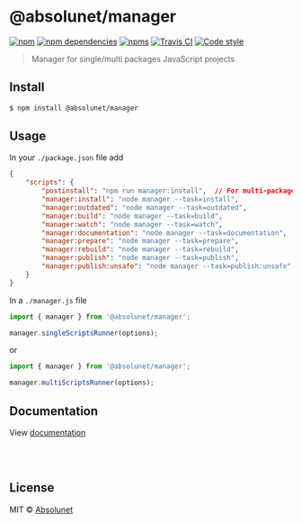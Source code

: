 # @absolunet/manager

[![npm](https://img.shields.io/npm/v/@absolunet/manager.svg)](https://www.npmjs.com/package/@absolunet/manager)
[![npm dependencies](https://david-dm.org/absolunet/node-manager/status.svg)](https://david-dm.org/absolunet/node-manager)
[![npms](https://badges.npms.io/%40absolunet%2Fmanager.svg)](https://npms.io/search?q=%40absolunet%2Fmanager)
[![Travis CI](https://api.travis-ci.org/absolunet/node-manager.svg?branch=master)](https://travis-ci.org/absolunet/node-manager/builds)
[![Code style](https://img.shields.io/badge/code_style-@absolunet/node-659d32.svg)](https://github.com/absolunet/eslint-config)

> Manager for single/multi packages JavaScript projects


## Install

```bash
$ npm install @absolunet/manager
```


## Usage

In your `./package.json` file add
```json
{
	"scripts": {
		"postinstall": "npm run manager:install",  // For multi-package repository
		"manager:install": "node manager --task=install",
		"manager:outdated": "node manager --task=outdated",
		"manager:build": "node manager --task=build",
		"manager:watch": "node manager --task=watch",
		"manager:documentation": "node manager --task=documentation",
		"manager:prepare": "node manager --task=prepare",
		"manager:rebuild": "node manager --task=rebuild",
		"manager:publish": "node manager --task=publish",
		"manager:publish:unsafe": "node manager --task=publish:unsafe"
	}
}
```


In a `./manager.js` file
```js
import { manager } from '@absolunet/manager';

manager.singleScriptsRunner(options);
```

or


```js
import { manager } from '@absolunet/manager';

manager.multiScriptsRunner(options);
```


## Documentation

View [documentation](https://documentation.absolunet.com/node-manager)






<br><br>

## License

MIT © [Absolunet](https://absolunet.com)
